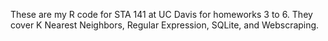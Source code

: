 These are my R code for STA 141 at UC Davis for homeworks 3 to 6. They cover K Nearest Neighbors, Regular Expression, SQLite, and Webscraping.
